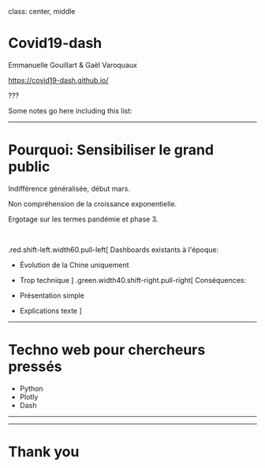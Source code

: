 class: center, middle

# Covid19-dash

Emmanuelle Gouillart & Gaël Varoquaux

https://covid19-dash.github.io/


???

Some notes go here including this list:


---

# Pourquoi: Sensibiliser le grand public

Indifférence généralisée, début mars.

Non compréhension de la croissance exponentielle.

Ergotage sur les termes pandémie et phase 3.

<br/>

.red.shift-left.width60.pull-left[
Dashboards existants à l'époque:

* Évolution de la Chine uniquement
* Trop technique
]
.green.width40.shift-right.pull-right[
Conséquences:

* Présentation simple
* Explications texte
]

---

# Techno web pour chercheurs pressés

* Python
* Plotly
* Dash


---


---
# Thank you



